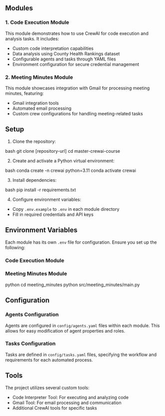 
## Modules

### 1. Code Execution Module

This module demonstrates how to use CrewAI for code execution and analysis tasks. It includes:

- Custom code interpretation capabilities
- Data analysis using County Health Rankings dataset
- Configurable agents and tasks through YAML files
- Environment configuration for secure credential management

### 2. Meeting Minutes Module

This module showcases integration with Gmail for processing meeting minutes, featuring:

- Gmail integration tools
- Automated email processing
- Custom crew configurations for handling meeting-related tasks

## Setup

1. Clone the repository:

bash
git clone [repository-url]
cd master-crewai-course


2. Create and activate a Python virtual environment:

bash
conda create -n crewai python=3.11
conda activate crewai


3. Install dependencies:

bash
pip install -r requirements.txt


4. Configure environment variables:
- Copy `.env.example` to `.env` in each module directory
- Fill in required credentials and API keys

## Environment Variables

Each module has its own `.env` file for configuration. Ensure you set up the following:

### Code Execution Module


### Meeting Minutes Module

python
cd meeting_minutes
python src/meeting_minutes/main.py


## Configuration

### Agents Configuration
Agents are configured in `config/agents.yaml` files within each module. This allows for easy modification of agent properties and roles.

### Tasks Configuration
Tasks are defined in `config/tasks.yaml` files, specifying the workflow and requirements for each automated process.

## Tools

The project utilizes several custom tools:

- Code Interpreter Tool: For executing and analyzing code
- Gmail Tool: For email processing and communication
- Additional CrewAI tools for specific tasks
